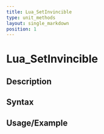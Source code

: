 ```yaml
---
title: Lua_SetInvincible
type: unit_methods
layout: single_markdown
position: 1
---
```


# Lua_SetInvincible

## Description

## Syntax

## Usage/Example


